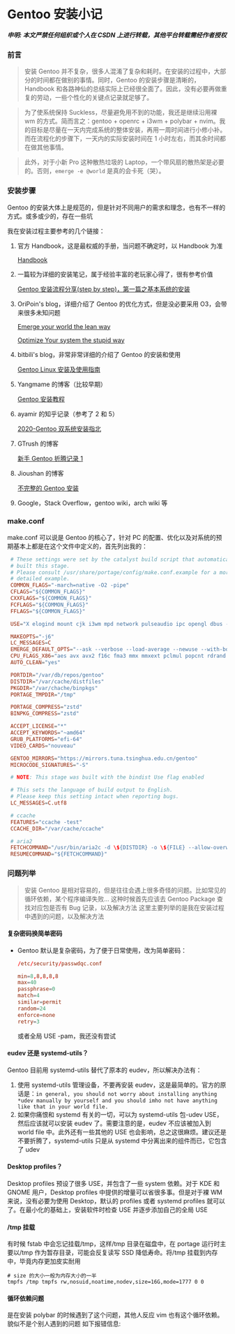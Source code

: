 # Gentoo 安装小记


**_申明: 本文严禁任何组织或个人在 CSDN 上进行转载，其他平台转载需经作者授权_**

### 前言

> 安装 Gentoo 并不复杂，很多人混淆了复杂和耗时。在安装的过程中，大部分的时间都在做别的事情。同时，Gentoo 的安装步骤是清晰的，Handbook 和各路神仙的总结实际上已经很全面了。因此，没有必要再做重复的劳动，一些个性化的关键点记录就足够了。

> 为了使系统保持 Suckless，尽量避免用不到的功能，我还是继续沿用裸 wm 的方式。简而言之：gentoo + openrc + i3wm + polybar + nvim。我的目标是尽量在一天内完成系统的整体安装，再用一周时间进行小修小补。而在流程化的步骤下，一天内的实际安装时间在 1 小时左右，而其余时间都在做其他事情。

> 此外，对于小新 Pro 这种散热垃圾的 Laptop，一个带风扇的散热架是必要的。否则，`emerge -e @world` 是真的会卡死（哭）。

### 安装步骤

Gentoo 的安装大体上是规范的，但是针对不同用户的需求和理念，也有不一样的方式。或多或少的，存在一些坑

我在安装过程主要参考的几个链接：

1. 官方 Handbook，这是最权威的手册，当问题不确定时，以 Handbook 为准

   [Handbook](https://wiki.gentoo.org/wiki/Handbook:AMD64/zh-cn)

2. 一篇较为详细的安装笔记，属于经验丰富的老玩家心得了，很有参考价值

   [Gentoo 安装流程分享(step by step)，第一篇之基本系统的安装](https://zhuanlan.zhihu.com/p/122222365)

3. OriPoin's blog，详细介绍了 Gentoo 的优化方式，但是没必要采用 O3，会带来很多未知问题

   [Emerge your world the lean way](https://blog.oripoin.me/2022/04/emerge-your-world-the-lean-way/)

   [Optimize Your system the stupid way](https://blog.oripoin.me/2022/04/optimize-your-system-the-stupid-way/)

4. bitbili's blog，非常非常详细的介绍了 Gentoo 的安装和使用

   [Gentoo Linux 安装及使用指南](https://bitbili.net/gentoo-linux-installation-and-usage-tutorial.html)

5. Yangmame 的博客（比较早期）

   [Gentoo 安装教程](https://blog.yangmame.org/Gentoo%E5%AE%89%E8%A3%85%E6%95%99%E7%A8%8B.html)

6. ayamir 的知乎记录（参考了 2 和 5）

   [2020-Gentoo 双系统安装指北](https://zhuanlan.zhihu.com/p/166652475)

7. GTrush 的博客

   [新手 Gentoo 折腾记录 1](gtrush.com)

8. Jioushan 的博客

   [不完整的 Gentoo 安装](blog.jsmsr.com)

9. Google，Stack Overflow，gentoo wiki，arch wiki 等

### make.conf

make.conf 可以说是 Gentoo 的核心了，针对 PC 的配置、优化以及对系统的预期基本上都是在这个文件中定义的，首先列出我的：

```make.conf
 # These settings were set by the catalyst build script that automatically
 # built this stage.
 # Please consult /usr/share/portage/config/make.conf.example for a more
 # detailed example.
 COMMON_FLAGS="-march=native -O2 -pipe"
 CFLAGS="${COMMON_FLAGS}"
 CXXFLAGS="${COMMON_FLAGS}"
 FCFLAGS="${COMMON_FLAGS}"
 FFLAGS="${COMMON_FLAGS}"

 USE="X elogind mount cjk i3wm mpd network pulseaudio ipc opengl dbus -gnome -kde"

 MAKEOPTS="-j6"
 LC_MESSAGES=C
 EMERGE_DEFAULT_OPTS="--ask --verbose --load-average --newuse --with-bdeps=y --keep-going --deep"
 CPU_FLAGS_X86="aes avx avx2 f16c fma3 mmx mmxext pclmul popcnt rdrand sse sse2 sse3 sse4_1 sse4_2 ssse3"
 AUTO_CLEAN="yes"

 PORTDIR="/var/db/repos/gentoo"
 DISTDIR="/var/cache/distfiles"
 PKGDIR="/var/chache/binpkgs"
 PORTAGE_TMPDIR="/tmp"

 PORTAGE_COMPRESS="zstd"
 BINPKG_COMPRESS="zstd"

 ACCEPT_LICENSE="*"
 ACCEPT_KEYWORDS="~amd64"
 GRUB_PLATFORMS="efi-64"
 VIDEO_CARDS="nouveau"

 GENTOO_MIRRORS="https://mirrors.tuna.tsinghua.edu.cn/gentoo"
 MICROCODE_SIGNATURES="-S"

 # NOTE: This stage was built with the bindist Use flag enabled

 # This sets the language of build output to English.
 # Please keep this setting intact when reporting bugs.
 LC_MESSAGES=C.utf8

 # ccache
 FEATURES="ccache -test"
 CCACHE_DIR="/var/cache/ccache"

 # aria2
 FETCHCOMMAND="/usr/bin/aria2c -d \${DISTDIR} -o \${FILE} --allow-overwrite=true --max-tries=5 --max-file-not-found=2 --max-concurrent-downloads=5 --connect-timeout=5 --timeout=5 --split=5 --min-split-size=2M --lowest-speed-limit=20K --max-connection-per-server=9 --uri-selector=feedback \${URI}"
 RESUMECOMMAND="${FETCHCOMMAND}"
```

### 问题列举

> 安装 Gentoo 是相对容易的，但是往往会遇上很多奇怪的问题。比如常见的循环依赖，某个程序编译失败...
> 这种时候首先应该去 Gentoo Package 查找对应包是否有 Bug 记录，以及解决方法
> 这里主要列举的是我在安装过程中遇到的问题，以及解决方法

#### 复杂密码换简单密码

- Gentoo 默认是复杂密码，为了便于日常使用，改为简单密码：

  ```passwdqc.conf
  /etc/security/passwdqc.conf

  min=8,8,8,8,8
  max=40
  passphrase=0
  match=4
  similar=permit
  random=24
  enforce=none
  retry=3
  ```

  或者全局 USE -pam，我还没有尝试

#### eudev 还是 systemd-utils？

Gentoo 目前用 systemd-utils 替代了原本的 eudev，所以解决办法有：

1. 使用 systemd-utils 管理设备，不要再安装 eudev，这是最简单的。官方的原话是：`in general, you should not worry about installing anything *udev manually by yourself and you should imho not have anything like that in your world file.`
2. 如果你痛恨和 systemd 有关的一切，可以为 systemd-utils 包-udev USE，然后应该就可以安装 eudev 了。需要注意的是，eudev 不应该被加入到 world file 中。此外还有一些其他的 USE 也会影响，总之这很麻烦。建议还是不要折腾了，systemd-utils 只是从 systemd 中分离出来的组件而已，它包含了 udev

#### Desktop profiles？

Desktop profiles 预设了很多 USE，并包含了一些 system 依赖。对于 KDE 和 GNOME 用户，Desktop profiles 中提供的增量可以省很多事。但是对于裸 WM 来说，没有必要为使用 Desktop，默认的 profiles 或者 systemd profiles 就可以了。在最小化的基础上，安装软件时检查 USE 并逐步添加自己的全局 USE

#### /tmp 挂载

有时候 fstab 中会忘记挂载/tmp，这样/tmp 目录在磁盘中，在 portage 运行时主要以/tmp 作为暂存目录，可能会反复读写 SSD 降低寿命。将/tmp 挂载到内存中，毕竟内存更加皮实耐用

```fstab
# size 的大小一般为内存大小的一半
tmpfs /tmp tmpfs rw,nosuid,noatime,nodev,size=16G,mode=1777 0 0
```

#### 循环依赖问题

是在安装 polybar 的时候遇到了这个问题，其他人反应 vim 也有这个循环依赖。貌似不是个别人遇到的问题
如下报错信息:

```

```

